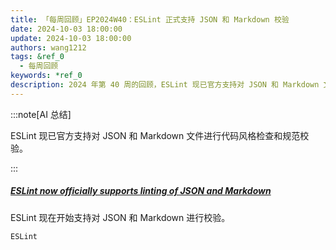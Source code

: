```yaml
---
title: 「每周回顾」EP2024W40：ESLint 正式支持 JSON 和 Markdown 校验
date: 2024-10-03 18:00:00
update: 2024-10-03 18:00:00
authors: wang1212
tags: &ref_0
  - 每周回顾
keywords: *ref_0
description: 2024 年第 40 周的回顾，ESLint 现已官方支持对 JSON 和 Markdown 文件进行代码风格检查和规范校验。
---
```


:::note[AI 总结]

ESLint 现已官方支持对 JSON 和 Markdown 文件进行代码风格检查和规范校验。

:::

<!-- truncate -->

##### [ESLint now officially supports linting of JSON and Markdown](https://eslint.org/blog/2024/10/eslint-json-markdown-support/)

ESLint 现在开始支持对 JSON 和 Markdown 进行校验。

`ESLint`
